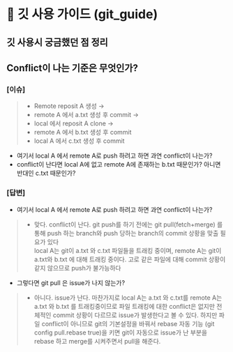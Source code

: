# 📖 깃 사용 가이드 (git_guide)
## 깃 사용시 궁금했던 점 정리

## Conflict이 나는 기준은 무엇인가?
### [이슈] 
>- Remote reposit A 생성 →
>- remote A 에서 a.txt 생성 후 commit →
>- local 에서 reposit A clone →
>- remote A 에서 b.txt 생성 후 commit
>- local A 에서 c.txt 생성 후 commit
- 여기서 local A 에서 remote A로 push 하려고 하면 과연 conflict이 나는가?
- conflict이 난다면 local A에 없고 remote A에 존재하는 b.txt 때문인가? 아니면 반대인 c.txt 때문인가?

### [답변]
- 여기서 local A 에서 remote A로 push 하려고 하면 과연 conflict이 나는가?
>- 맞다. conflict이 난다. git push를 하기 전에는 git pull(fetch+merge) 를 통해 push 하는 branch와 push 당하는 branch의 commit 상황을 맞출 필요가 있다 <br>
local A는 git이 a.txt 와 c.txt 파일들을 트래킹 중이며, remote A는 git이 a.txt와 b.txt 에 대해 트래킹 중이다. 고로 같은 파일에 대해 commit 상황이 같지 않으므로 push가 불가능하다
- 그렇다면 git pull 은 issue가 나지 않는가?
>- 아니다. issue가 난다. 마찬가지로 local A는 a.txt 와 c.txt를 remote A는 a.txt 와 b.txt 를 트래킹중이므로 파일 트래킹에 대한 conflict은 없지만 전체적인 commit 상황이 다르므로 issue가 발생한다고 볼 수 있다. 하지만 파일 conflict이 아니므로 git의 기본설정을 바꿔서 rebase 자동 기능 (git config pull.rebase true)을 키면 git이 자동으로 issue가 난 부분을 rebase 하고 merge를 시켜주면서 pull을 해준다.
                                                                                                                          
